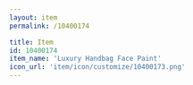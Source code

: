 ```yaml
---
layout: item
permalink: /10400174

title: Item
id: 10400174
item_name: 'Luxury Handbag Face Paint'
icon_url: 'item/icon/customize/10400173.png'
---
```

